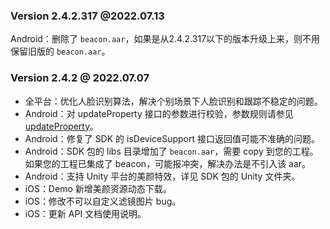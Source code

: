### Version 2.4.2.317 @2022.07.13
Android：删除了 `beacon.aar`，如果是从2.4.2.317以下的版本升级上来，则不用保留旧版的 `beacon.aar`。


### Version 2.4.2 @ 2022.07.07
- 全平台：优化人脸识别算法，解决个别场景下人脸识别和跟踪不稳定的问题。
- Android：对 updateProperty 接口的参数进行校验，参数规则请参见 [updateProperty](https://cloud.tencent.com/document/product/616/65896#updateproperty)。
- Android：修复了 SDK 的 isDeviceSupport 接口返回值可能不准确的问题。
- Android：SDK 包的 libs 目录增加了 `beacon.aar`，需要 copy 到您的工程。如果您的工程已集成了 beacon，可能报冲突，解决办法是不引入该 aar。
- Android：支持 Unity 平台的美颜特效，详见 SDK 包的 Unity 文件夹。
- iOS：Demo 新增美颜资源动态下载。
- iOS：修改不可以自定义滤镜图片 bug。
- iOS：更新 API 文档使用说明。
